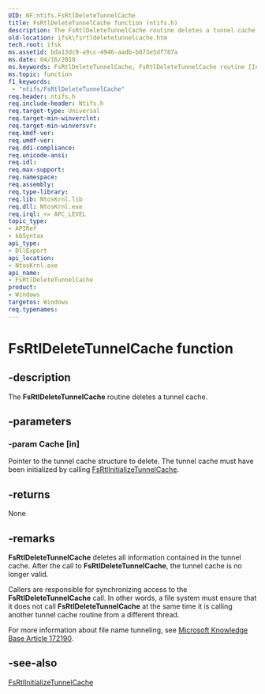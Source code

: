 ```yaml
---
UID: NF:ntifs.FsRtlDeleteTunnelCache
title: FsRtlDeleteTunnelCache function (ntifs.h)
description: The FsRtlDeleteTunnelCache routine deletes a tunnel cache.
old-location: ifsk\fsrtldeletetunnelcache.htm
tech.root: ifsk
ms.assetid: bda13dc9-a9cc-4946-aadb-b073e5df787a
ms.date: 04/16/2018
ms.keywords: FsRtlDeleteTunnelCache, FsRtlDeleteTunnelCache routine [Installable File System Drivers], fsrtlref_b5481e27-6ade-4057-8d63-3af814f9b80e.xml, ifsk.fsrtldeletetunnelcache, ntifs/FsRtlDeleteTunnelCache
ms.topic: function
f1_keywords:
 - "ntifs/FsRtlDeleteTunnelCache"
req.header: ntifs.h
req.include-header: Ntifs.h
req.target-type: Universal
req.target-min-winverclnt: 
req.target-min-winversvr: 
req.kmdf-ver: 
req.umdf-ver: 
req.ddi-compliance: 
req.unicode-ansi: 
req.idl: 
req.max-support: 
req.namespace: 
req.assembly: 
req.type-library: 
req.lib: NtosKrnl.lib
req.dll: NtosKrnl.exe
req.irql: <= APC_LEVEL
topic_type:
- APIRef
- kbSyntax
api_type:
- DllExport
api_location:
- NtosKrnl.exe
api_name:
- FsRtlDeleteTunnelCache
product:
- Windows
targetos: Windows
req.typenames: 
---
```


# FsRtlDeleteTunnelCache function


## -description


The <b>FsRtlDeleteTunnelCache</b> routine deletes a tunnel cache.


## -parameters




### -param Cache [in]

Pointer to the tunnel cache structure to delete. The tunnel cache must have been initialized by calling <a href="https://docs.microsoft.com/windows-hardware/drivers/ddi/ntifs/nf-ntifs-_fsrtl_advanced_fcb_header-fsrtlinitializetunnelcache">FsRtlInitializeTunnelCache</a>.


## -returns



None




## -remarks



<b>FsRtlDeleteTunnelCache</b> deletes all information contained in the tunnel cache. After the call to <b>FsRtlDeleteTunnelCache</b>, the tunnel cache is no longer valid.

Callers are responsible for synchronizing access to the <b>FsRtlDeleteTunnelCache</b> call. In other words, a file system must ensure that it does not call <b>FsRtlDeleteTunnelCache</b> at the same time it is calling another tunnel cache routine from a different thread. 

For more information about file name tunneling, see <a href="https://go.microsoft.com/fwlink/p/?linkid=3100&id=172190">Microsoft Knowledge Base Article 172190</a>.




## -see-also




<a href="https://docs.microsoft.com/windows-hardware/drivers/ddi/ntifs/nf-ntifs-_fsrtl_advanced_fcb_header-fsrtlinitializetunnelcache">FsRtlInitializeTunnelCache</a>
 

 


